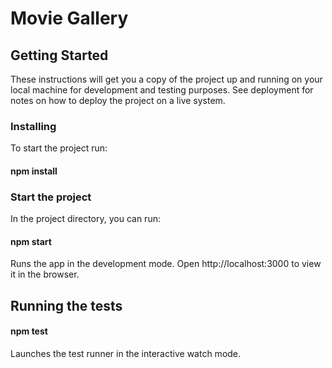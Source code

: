 # Movie Gallery


## Getting Started

These instructions will get you a copy of the project up and running on your local machine for development and testing purposes. See deployment for notes on how to deploy the project on a live system.

### Installing

To start the project run:

#### npm install

### Start the project
In the project directory, you can run:

#### npm start

Runs the app in the development mode.
Open http://localhost:3000 to view it in the browser.

## Running the tests

#### npm test

Launches the test runner in the interactive watch mode.

